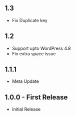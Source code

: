 ## 1.3
  * Fix Duplicate key

## 1.2
* Support upto WordPress 4.8
* Fix extra space issue

## 1.1.1
* Meta Update

## 1.0.0 - First Release
* Initial Release
